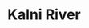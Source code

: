 ---
title: "Kalni River"
title_bn: "কালনী নদী"
description: "Kalni river starts by the conjunction of several branches of the Surma river in Lower Surma Valley and ends at the Padma river. It covers Bhairab, Chandpur district."
---